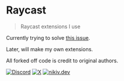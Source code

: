 # Raycast

> Raycast extensions I use

Currently trying to solve [this issue](https://github.com/raycast/extensions/issues/13833).

Later, will make my own extensions.

All forked off code is credit to original authors.

[![Discord](https://go.nikiv.dev/badge-discord)](https://go.nikiv.dev/discord) [![X](https://go.nikiv.dev/badge-x)](https://x.com/nikitavoloboev) [![nikiv.dev](https://go.nikiv.dev/badge-nikiv)](https://nikiv.dev)
